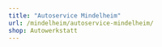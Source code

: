 ```yaml
---
title: "Autoservice Mindelheim"
url: /mindelheim/autoservice-mindelheim/
shop: Autowerkstatt
---
```

